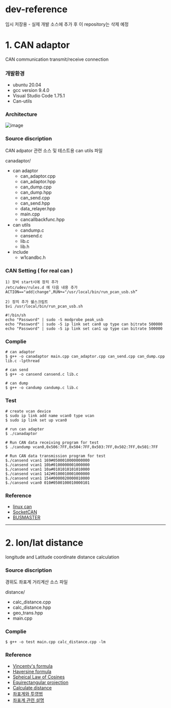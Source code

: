# dev-reference
임시 저장용 - 실제 개발 소스에 추가 후 이 repository는 삭제 예정

# 1. CAN adaptor
CAN communication transmit/receive connection

### 개발환경
* ubuntu 20.04
* gcc version 9.4.0   
* Visual Studio Code 1.75.1
* Can-utils

### Architecture  
![image](https://user-images.githubusercontent.com/87844157/220793454-9d475db8-2912-4f9f-b98d-b82f2806458d.png)

### Source discription

CAN adpator 관련 소스 및 테스트용  can utils 파일 

canadaptor/
* can adaptor
    * can_adaptor.cpp
    * can_adaptor.hpp
    * can_dump.cpp
    * can_dump.hpp
    * can_send.cpp
    * can_send.hpp
    * data_relayer.hpp
    * main.cpp	
    * cancallbackfunc.hpp
* can utils
    * candump.c
    * cansend.c
    * lib.c
    * lib.h
* include
    * w1candbc.h     
### CAN Setting ( for real can )
```
1) 장비 start시에 장치 추가
/etc/udev/rules.d 에 다음 내용 추가
ACTION=="add|change",RUN+="/usr/local/bin/run_pcan_usb.sh”

2) 장치 추가 쉘스크립트
$vi /usr/local/bin/run_pcan_usb.sh

#!/bin/sh
echo "Password" | sudo -S modprobe peak_usb
echo "Password" | sudo -S ip link set can0 up type can bitrate 500000
echo "Password" | sudo -S ip link set can1 up type can bitrate 500000
```

### Complie
 ```
# can adaptor 
$ g++ -o canadaptor main.cpp can_adaptor.cpp can_send.cpp can_dump.cpp lib.c -lpthread    

# can send
$ g++ -o cansend cansend.c lib.c

# can dump
$ g++ -o candump candump.c lib.c

```         

### Test 
 ```
# create vcan device 
$ sudo ip link add name vcan0 type vcan    
$ sudo ip link set up vcan0

# run can adapter   
$ ./canadaptor

# Run CAN data receiving program for test
$ ./candump vcan0,0x506:7FF,0x504:7FF,0x503:7FF,0x502:7FF,0x501:7FF
 
# Run CAN data transmission program for test   
$./cansend vcan1 169#0500010000000000
$./cansend vcan1 10b#0100000001000000
$./cansend vcan1 10a#0101010101010000
$./cansend vcan1 142#0100010001000000
$./cansend vcan1 154#0000020000010000
$./cansend vcan0 010#0500100010000101

``` 

### Reference 
* [linux can](https://elinux.org/CAN_Bus)
* [SocketCAN](https://github.com/linux-can)
* [BUSMASTER](https://rbei-etas.github.io/busmaster)


-------

# 2. lon/lat distance
longitude and Latitude coordinate distance calculation

### Source discription

경위도 좌표계 거리계산 소스 파일

distance/
* calc_distance.cpp
* calc_distance.hpp
* geo_trans.hpp
* main.cpp
    
### Complie
```
$ g++ -o test main.cpp calc_distance.cpp -lm

```
### Reference 
* [Vincenty's formula](https://www.movable-type.co.uk/scripts/latlong-vincenty.html)
* [Haversine formula](https://en.wikipedia.org/wiki/Haversine_formula)
* [Spheical Law of Cosines](https://en.wikipedia.org/wiki/Spherical_law_of_cosines)
* [Equirectangular projection](https://en.wikipedia.org/wiki/Equirectangular_projection)
* [Calculate distance](https://www.movable-type.co.uk/scripts/latlong.html)
* [좌표계와 투영법](https://velog.io/@717lumos/Localization-%EC%A2%8C%ED%91%9C%EA%B3%84%EC%99%80-%ED%88%AC%EC%98%81%EB%B2%95)
* [좌표계 관련 설명](https://hmjkor.tistory.com/483)
